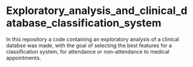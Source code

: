 # Exploratory_analysis_and_clinical_database_classification_system
In this repository a code containing an exploratory analysis of a clinical databse was made, with the goal of selecting the best features for a classification system, for attendance or non-attendance to medical appointments.
